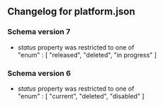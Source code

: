 ## Changelog for platform.json

### Schema version 7

* *status* property was restricted to one of  
    "enum" : [
        "released",
        "deleted",
        "in progress"
    ]

### Schema version 6

* *status* property was restricted to one of  
    "enum" : [
        "current",
        "deleted",
        "disabled"
    ]
